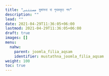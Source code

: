 ```yaml
---
title: "مستثنى মুস্তাসনা বা পৃথককৃত পদ"
description: ""
lead: ""
date: 2021-04-29T11:36:05+06:00
lastmod: 2021-04-29T11:36:05+06:00
draft: true
images: []
menu: 
  nahw:
    parent: joomla_filia_aqsam
    identifier: mustathna_joomla_filia_aqsam
weight: 100
toc: true
---
```



